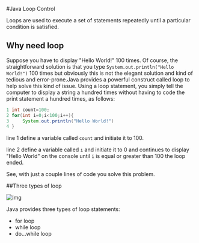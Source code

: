 #Java Loop Control

Loops are used to execute a set of statements repeatedly until a particular condition is satisfied.

## Why need loop

Suppose you have to display "Hello World!" 100 times. Of course, the straightforward solution is that you type `System.out.println("Hello World!")` 100 times but obviously this is not the elegant solution and kind of tedious and error-prone.Java provides a powerful construct called loop to help solve this kind of issue. Using a loop statement, you simply tell the computer to display a string a hundred times without having to code the print statement a hundred times, as follows:

```java
1 int count=100;
2 for(int i=0;i<100;i++){
3     System.out.println("Hello World!")
4 }
```

line 1 define a variable called `count` and initiate it to 100.

line 2  define a variable called `i` and initiate it to 0 and  continues to display "Hello World" on the console until `i` is equal or greater than 100 the loop ended.

See, with just a couple lines of code you solve this problem.

##Three types of loop

![img](https://lh3.googleusercontent.com/r5N4Y24SasbFCsCrxl7eJs2lPiZ43j0Jl7Ujej42VjVyBf6LLWI6fi8QGt1DSlZNZPU75ifUfrLdjCMeIJR8KcvDUkSA-IxiQ1sapeGSlSufXRJ2lQbh895nTE0no33Fp7IoPPDTCE8OnVPgfMzqdCvuw8dfnIZBu1c8a8Kv0AJm6XASLVmqD8hQC6TP7rcJ2zPt-_wD3sXToMa2on17Qy_5yFZ7KLjXv3dMF7Y21sZTMCTR3Zrpil_TWPBToDHjB-KiqFvhfOwx6AS_tzpTdyUzrr0cYG2q4x8vWVXz6qjFt_tQkm9qr21rjthRbuYMbznPGjDHkA5TUrTMaHOt3F-Itgs98so6vCc8Ea2gA1JmwTUy2A_9wUWPiJQIfUtEdj_Tah6bAf-TfG4kxaEOwkloxngzpKws3C8F8p3B73QVu0lMxBIlGxJ04u1p1Kju8NTvW9DdMfcRUSmt1EAEvXUtaRlARzNYRwtB20F1x5svyvxhqelKYUMfmnLXKRytr-75F9hZnuwox8VwUYI7DeVb4CHlNg8uoYWffKW9ulkCUmfmPEMAPnWnV1ZLELbXMaBGVcGqCn2IVawB2w8dfeRpxsSv0VPcOuj93GEFiBeH1b2mQGLv7jtf8LZZuVQ=w664-h523-no)

Java provides three types of loop statements:

- for loop
- while loop
- do...while loop

